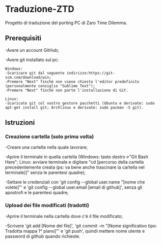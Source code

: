 # Traduzione-ZTD
Progetto di traduzione del porting PC di Zaro Time Dilemma.

## Prerequisiti

-Avere un account GitHub;

-Avere git installato sul pc:

    Windows: 
    -Scaricare git dal seguente indirizzo:https://git-scm.com/download/win;
    -Premere "Next" finché non viene chiesto l'editor predefinito (personalmente consiglio "Sublime Text");
    -Premere "Next" finché non parte l'installazione di Git.
    
    Linux:
    -Scaricate git col vostro gestore pacchetti (Ubuntu e derivate: sudo apt-get install git; Archlinux e derivate: sudo pacman -S git).
    
## Istruzioni

### Creazione cartella (solo prima volta)

-Creare una cartella nella quale lavorare;

-Aprire il terminale in quella cartella (Windows: tasto destro->"Git Bash Here"; Linux: avviare terminale e digitare "cd [percorso della cartella precedentemente creata (ps: va bene anche trascinare la cartella nel terminale)]" senza le parentesi quadre);

-Settare le credenziali con 'git config --global user.name "[nome che volete]"' e 'git config --global user.email [email di github]', senza gli apostrofi e le parentesi quadre;

### Upload dei file modificati (tradotti)

-Aprire il terminale nella cartella dove c'é il file modificato;

-Scrivere 'git add [Nome del file]', 'git commit -m "[Nome significativo tipo: Tradotta mappa 1° piano]"' e 'git push', quindi mettere nome utente e password di github quando richieste.
